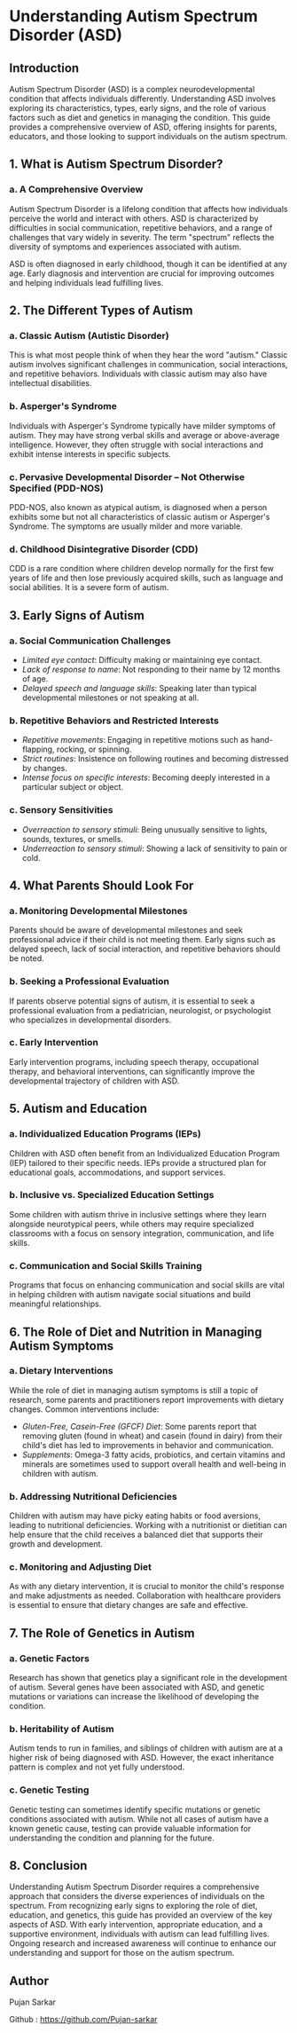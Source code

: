 # Understanding Autism Spectrum Disorder (ASD)

## Introduction
Autism Spectrum Disorder (ASD) is a complex neurodevelopmental condition that affects individuals differently. Understanding ASD involves exploring its characteristics, types, early signs, and the role of various factors such as diet and genetics in managing the condition. This guide provides a comprehensive overview of ASD, offering insights for parents, educators, and those looking to support individuals on the autism spectrum.

## 1. What is Autism Spectrum Disorder?

### a. A Comprehensive Overview
Autism Spectrum Disorder is a lifelong condition that affects how individuals perceive the world and interact with others. ASD is characterized by difficulties in social communication, repetitive behaviors, and a range of challenges that vary widely in severity. The term "spectrum" reflects the diversity of symptoms and experiences associated with autism.

ASD is often diagnosed in early childhood, though it can be identified at any age. Early diagnosis and intervention are crucial for improving outcomes and helping individuals lead fulfilling lives.

## 2. The Different Types of Autism

### a. Classic Autism (Autistic Disorder)
This is what most people think of when they hear the word "autism." Classic autism involves significant challenges in communication, social interactions, and repetitive behaviors. Individuals with classic autism may also have intellectual disabilities.

### b. Asperger's Syndrome
Individuals with Asperger's Syndrome typically have milder symptoms of autism. They may have strong verbal skills and average or above-average intelligence. However, they often struggle with social interactions and exhibit intense interests in specific subjects.

### c. Pervasive Developmental Disorder – Not Otherwise Specified (PDD-NOS)
PDD-NOS, also known as atypical autism, is diagnosed when a person exhibits some but not all characteristics of classic autism or Asperger's Syndrome. The symptoms are usually milder and more variable.

### d. Childhood Disintegrative Disorder (CDD)
CDD is a rare condition where children develop normally for the first few years of life and then lose previously acquired skills, such as language and social abilities. It is a severe form of autism.

## 3. Early Signs of Autism

### a. Social Communication Challenges
- *Limited eye contact*: Difficulty making or maintaining eye contact.
- *Lack of response to name*: Not responding to their name by 12 months of age.
- *Delayed speech and language skills*: Speaking later than typical developmental milestones or not speaking at all.

### b. Repetitive Behaviors and Restricted Interests
- *Repetitive movements*: Engaging in repetitive motions such as hand-flapping, rocking, or spinning.
- *Strict routines*: Insistence on following routines and becoming distressed by changes.
- *Intense focus on specific interests*: Becoming deeply interested in a particular subject or object.

### c. Sensory Sensitivities
- *Overreaction to sensory stimuli*: Being unusually sensitive to lights, sounds, textures, or smells.
- *Underreaction to sensory stimuli*: Showing a lack of sensitivity to pain or cold.

## 4. What Parents Should Look For

### a. Monitoring Developmental Milestones
Parents should be aware of developmental milestones and seek professional advice if their child is not meeting them. Early signs such as delayed speech, lack of social interaction, and repetitive behaviors should be noted.

### b. Seeking a Professional Evaluation
If parents observe potential signs of autism, it is essential to seek a professional evaluation from a pediatrician, neurologist, or psychologist who specializes in developmental disorders.

### c. Early Intervention
Early intervention programs, including speech therapy, occupational therapy, and behavioral interventions, can significantly improve the developmental trajectory of children with ASD.

## 5. Autism and Education

### a. Individualized Education Programs (IEPs)
Children with ASD often benefit from an Individualized Education Program (IEP) tailored to their specific needs. IEPs provide a structured plan for educational goals, accommodations, and support services.

### b. Inclusive vs. Specialized Education Settings
Some children with autism thrive in inclusive settings where they learn alongside neurotypical peers, while others may require specialized classrooms with a focus on sensory integration, communication, and life skills.

### c. Communication and Social Skills Training
Programs that focus on enhancing communication and social skills are vital in helping children with autism navigate social situations and build meaningful relationships.

## 6. The Role of Diet and Nutrition in Managing Autism Symptoms

### a. Dietary Interventions
While the role of diet in managing autism symptoms is still a topic of research, some parents and practitioners report improvements with dietary changes. Common interventions include:

- *Gluten-Free, Casein-Free (GFCF) Diet*: Some parents report that removing gluten (found in wheat) and casein (found in dairy) from their child's diet has led to improvements in behavior and communication.
- *Supplements*: Omega-3 fatty acids, probiotics, and certain vitamins and minerals are sometimes used to support overall health and well-being in children with autism.

### b. Addressing Nutritional Deficiencies
Children with autism may have picky eating habits or food aversions, leading to nutritional deficiencies. Working with a nutritionist or dietitian can help ensure that the child receives a balanced diet that supports their growth and development.

### c. Monitoring and Adjusting Diet
As with any dietary intervention, it is crucial to monitor the child's response and make adjustments as needed. Collaboration with healthcare providers is essential to ensure that dietary changes are safe and effective.

## 7. The Role of Genetics in Autism

### a. Genetic Factors
Research has shown that genetics play a significant role in the development of autism. Several genes have been associated with ASD, and genetic mutations or variations can increase the likelihood of developing the condition.

### b. Heritability of Autism
Autism tends to run in families, and siblings of children with autism are at a higher risk of being diagnosed with ASD. However, the exact inheritance pattern is complex and not yet fully understood.

### c. Genetic Testing
Genetic testing can sometimes identify specific mutations or genetic conditions associated with autism. While not all cases of autism have a known genetic cause, testing can provide valuable information for understanding the condition and planning for the future.

## 8. Conclusion
Understanding Autism Spectrum Disorder requires a comprehensive approach that considers the diverse experiences of individuals on the spectrum. From recognizing early signs to exploring the role of diet, education, and genetics, this guide has provided an overview of the key aspects of ASD. With early intervention, appropriate education, and a supportive environment, individuals with autism can lead fulfilling lives. Ongoing research and increased awareness will continue to enhance our understanding and support for those on the autism spectrum.

## Author

Pujan Sarkar

Github : https://github.com/Pujan-sarkar